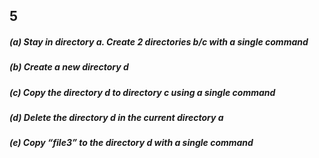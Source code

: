 ## 5

##### (a) Stay in directory a. Create 2 directories b/c with a single command
##### (b) Create a new directory d
##### (c) Copy the directory d to directory c using a single command
##### (d) Delete the directory d in the current directory a
##### (e) Copy “file3” to the directory d with a single command
